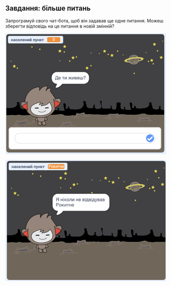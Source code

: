 ## Завдання: більше питань

Запрограмуй свого чат-бота, щоб він задавав ще одне питання. Можеш зберегти відповідь на це питання в новій змінній?

![Більше питань](images/chatbot-question1.png)

![Більше питань](images/chatbot-question2.png)